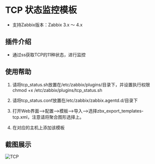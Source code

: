 # TCP 状态监控模板 

- 支持Zabbix版本：Zabbix 3.x ～ 4.x

## 插件介绍

- 通过ss获取TCP的11种状态，进行监控

## 使用帮助

1. 请将tcp_status.sh放置在/etc/zabbix/plugins/目录下，并设置执行权限 chmod +x /etc/zabbix/plugins/tcp_status.sh

2. 请将tcp_status.conf放置在/etc/zabbix/zabbix.agentd.d/目录下

3. 打开Web界面-->配置-->模板-->导入-->选择zbx_export_templates-tcp.xml，注意请将聚合图形选择上。

4. 在对应的主机上添加该模板

## 截图展示

![TCP](https://github.com/unixhot/newops-x/blob/master/zabbix/static/tcp.png)


